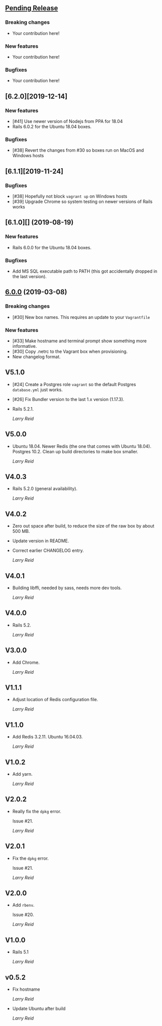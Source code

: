 ## [Pending Release][]

### Breaking changes

* Your contribution here!

### New features

* Your contribution here!

### Bugfixes

* Your contribution here!

## [6.2.0][2019-12-14]

### New features

* [#41] Use newer version of Nodejs from PPA for 18.04
* Rails 6.0.2 for the Ubuntu 18.04 boxes.

### Bugfixes

* [#38] Revert the changes from #30 so boxes run on MacOS and Windows hosts

## [6.1.1][2019-11-24]

### Bugfixes

* [#38] Hopefully not block `vagrant up` on Windows hosts
* [#39] Upgrade Chrome so system testing on newer versions of Rails works

## [6.1.0][] (2019-08-19)

### New features

* Rails 6.0.0 for the Ubuntu 18.04 boxes.

### Bugfixes

* Add MS SQL executable path to PATH (this got accidentally dropped
  in the last version).

## [6.0.0][] (2019-03-08)

### Breaking changes

* [#30] New box names. This requires an update to your `Vagrantfile`

### New features

* [#33] Make hostname and terminal prompt show something more informative.
* [#30] Copy .netrc to the Vagrant box when provisioning.
* New changelog format.

## V5.1.0

*   [#24] Create a Postgres role `vagrant` so the default Postgres `database.yml` just works.
*   [#26] Fix Bundler version to the last 1.x version (1.17.3).
*   Rails 5.2.1.

    *Larry Reid*

## V5.0.0

*   Ubuntu 18.04.
    Newer Redis (the one that comes with Ubuntu 18.04).
    Postgres 10.2.
    Clean up build directories to make box smaller.

    *Larry Reid*

## V4.0.3

*   Rails 5.2.0 (general availability).

    *Larry Reid*

## V4.0.2

*   Zero out space after build, to reduce the size of the raw box
    by about 500 MB.
*   Update version in README.
*   Correct earlier CHANGELOG entry.

    *Larry Reid*

## V4.0.1

*   Building libffi, needed by sass, needs more dev tools.

    *Larry Reid*

## V4.0.0

*   Rails 5.2.

    *Larry Reid*

## V3.0.0

*   Add Chrome.

    *Larry Reid*

## V1.1.1

*   Adjust location of Redis configuration file.

    *Larry Reid*

## V1.1.0

*   Add Redis 3.2.11.
    Ubuntu 16.04.03.

    *Larry Reid*

## V1.0.2

*   Add yarn.

    *Larry Reid*

## V2.0.2

*   Really fix the `dpkg` error.

    Issue #21.

    *Larry Reid*

## V2.0.1

*   Fix the `dpkg` error.

    Issue #21.

    *Larry Reid*

## V2.0.0

*   Add `rbenv`.

    Issue #20.

    *Larry Reid*

## V1.0.0

*   Rails 5.1

    *Larry Reid*

## v0.5.2

*   Fix hostname

    *Larry Reid*

*   Update Ubuntu after build

    *Larry Reid*

[Pending Release]: https://github.com/bootstrap-ruby/bootstrap_form/compare/v6.0.0...HEAD
[6.0.0]: https://github.com/bootstrap-ruby/bootstrap_form/compare/v5.1.0...v6.0.0
